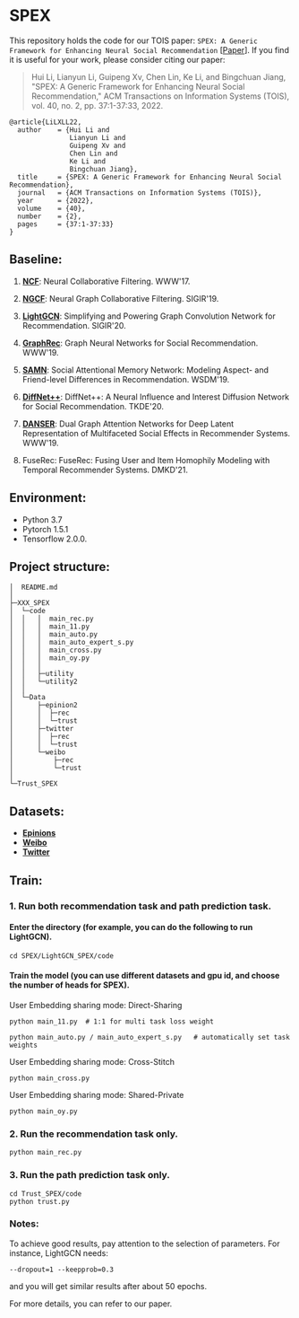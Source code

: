 # SPEX

This repository holds the code for our TOIS paper: ``SPEX: A Generic Framework for Enhancing Neural Social Recommendation`` [[Paper](https://dl.acm.org/doi/abs/10.1145/3473338)]. If you find it is useful for your work, please consider citing our paper:

> Hui Li, Lianyun Li, Guipeng Xv, Chen Lin, Ke Li, and Bingchuan Jiang, "SPEX: A Generic Framework for Enhancing Neural Social Recommendation," ACM Transactions on Information Systems (TOIS), vol. 40, no. 2, pp. 37:1-37:33, 2022.

	@article{LiLXLL22,
	  author    = {Hui Li and
	               Lianyun Li and
	               Guipeng Xv and
	               Chen Lin and
	               Ke Li and
	               Bingchuan Jiang},
	  title     = {SPEX: A Generic Framework for Enhancing Neural Social Recommendation},
	  journal   = {ACM Transactions on Information Systems (TOIS)},
	  year      = {2022},
	  volume    = {40},
	  number    = {2},
	  pages     = {37:1-37:33}
	}


## Baseline:

1. [**NCF**](https://github.com/guoyang9/NCF): Neural Collaborative Filtering. WWW'17.

2. [**NGCF**](https://github.com/liu-jc/PyTorch_NGCF): Neural Graph Collaborative Filtering. SIGIR'19.

3. [**LightGCN**](https://github.com/gusye1234/LightGCN-PyTorch): Simplifying and Powering Graph Convolution Network for Recommendation. SIGIR'20.

4. [**GraphRec**](https://github.com/wenqifan03/GraphRec-WWW19): Graph Neural Networks for Social Recommendation. WWW'19.

5. [**SAMN**](https://github.com/chenchongthu/SAMN): Social Attentional Memory Network: Modeling Aspect- and Friend-level Differences in Recommendation. WSDM'19.

6. [**DiffNet++**](https://github.com/PeiJieSun/diffnet): DiffNet++: A Neural Influence and Interest Diffusion Network for Social Recommendation. TKDE'20.

7. [**DANSER**](https://github.com/qitianwu/DANSER-WWW-19): Dual Graph Attention Networks for Deep Latent Representation of Multifaceted Social Effects in Recommender Systems. WWW'19.

8. FuseRec: FuseRec: Fusing User and Item Homophily Modeling with Temporal Recommender Systems. DMKD'21.

## Environment:

- Python 3.7 
- Pytorch 1.5.1
- Tensorflow 2.0.0.

## Project structure:
```
│  README.md
│  
├─XXX_SPEX
│  └─code
│  │   │  main_rec.py
│  │   │  main_11.py
│  │   │  main_auto.py
│  │   │  main_auto_expert_s.py
│  │   │  main_cross.py
│  │   │  main_oy.py
│  │   │  
│  │   ├─utility       
│  │   └─utility2
│  │  
│  └─Data
│      ├─epinion2
│      │  ├─rec     
│      │  └─trust       
│      ├─twitter
│      │  ├─rec   
│      │  └─trust      
│      └─weibo
│          ├─rec     
│          └─trust
│              
└─Trust_SPEX
```

## Datasets:

- [**Epinions**](https://www.cse.msu.edu/~tangjili/trust.html)
- [**Weibo**](https://www.aminer.cn/data-sna#Weibo-Net-Tweet)
- [**Twitter**](https://www.aminer.cn/data-sna#Twitter-Dynamic-Net)


## Train:

### 1. Run both recommendation task and path prediction task.

#### Enter the directory (for example, you can do the following to run LightGCN).

    cd SPEX/LightGCN_SPEX/code

#### Train the model (you can use different datasets and gpu id, and choose the number of heads for SPEX).

User Embedding sharing mode: Direct-Sharing 

    python main_11.py  # 1:1 for multi task loss weight
    
    python main_auto.py / main_auto_expert_s.py   # automatically set task weights
        
User Embedding sharing mode: Cross-Stitch 

    python main_cross.py 

User Embedding sharing mode: Shared-Private
    
    python main_oy.py 

### 2. Run the recommendation task only.
    
    python main_rec.py 
    
### 3. Run the path prediction task only.
    
    cd Trust_SPEX/code
    python trust.py 
    
###  Notes:  
To achieve good results, pay attention to the selection of parameters. For instance, LightGCN needs:

    --dropout=1 --keepprob=0.3     

and you will get similar results after about 50 epochs. 

For more details, you can refer to our paper.
